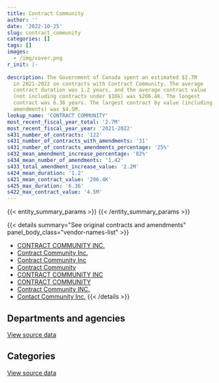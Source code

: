 ```yaml
---
title: Contract Community
author: ''
date: '2022-10-25'
slug: contract_community
categories: []
tags: []
images:
  - /img/cover.png
r_init: |-
  
description: The Government of Canada spent an estimated $2.7M
  in 2021-2022 on contracts with Contract Community. The average
  contract duration was 1.2 years, and the average contract value
  (not including contracts under $10k) was $206.4K. The longest
  contract was 6.36 years. The largest contract by value (including
  amendments) was $4.5M.
lookup_name: 'CONTRACT COMMUNITY'
most_recent_fiscal_year_total: '2.7M'
most_recent_fiscal_year_year: '2021-2022'
s431_number_of_contracts: '122'
s431_number_of_contracts_with_amendments: '31'
s431_number_of_contracts_amendments_percentage: '25%'
s432_mean_amendment_increase_percentage: '82%'
s434_mean_number_of_amendments: '1.42'
s433_total_amendment_increase_value: '2.2M'
s424_mean_duration: '1.2'
s421_mean_contract_value: '206.4K'
s425_max_duration: '6.36'
s422_max_contract_value: '4.5M'
---
```


<script src="/rmarkdown-libs/htmlwidgets/htmlwidgets.js"></script>
<link href="/rmarkdown-libs/datatables-css/datatables-crosstalk.css" rel="stylesheet" />
<script src="/rmarkdown-libs/datatables-binding/datatables.js"></script>
<script src="/rmarkdown-libs/jquery/jquery-3.6.0.min.js"></script>
<link href="/rmarkdown-libs/dt-core-bootstrap/css/dataTables.bootstrap.min.css" rel="stylesheet" />
<link href="/rmarkdown-libs/dt-core-bootstrap/css/dataTables.bootstrap.extra.css" rel="stylesheet" />
<script src="/rmarkdown-libs/dt-core-bootstrap/js/jquery.dataTables.min.js"></script>
<script src="/rmarkdown-libs/dt-core-bootstrap/js/dataTables.bootstrap.min.js"></script>
<link href="/rmarkdown-libs/crosstalk/css/crosstalk.min.css" rel="stylesheet" />
<script src="/rmarkdown-libs/crosstalk/js/crosstalk.min.js"></script>
<script src="/rmarkdown-libs/htmlwidgets/htmlwidgets.js"></script>
<link href="/rmarkdown-libs/datatables-css/datatables-crosstalk.css" rel="stylesheet" />
<script src="/rmarkdown-libs/datatables-binding/datatables.js"></script>
<script src="/rmarkdown-libs/jquery/jquery-3.6.0.min.js"></script>
<link href="/rmarkdown-libs/dt-core-bootstrap/css/dataTables.bootstrap.min.css" rel="stylesheet" />
<link href="/rmarkdown-libs/dt-core-bootstrap/css/dataTables.bootstrap.extra.css" rel="stylesheet" />
<script src="/rmarkdown-libs/dt-core-bootstrap/js/jquery.dataTables.min.js"></script>
<script src="/rmarkdown-libs/dt-core-bootstrap/js/dataTables.bootstrap.min.js"></script>
<link href="/rmarkdown-libs/crosstalk/css/crosstalk.min.css" rel="stylesheet" />
<script src="/rmarkdown-libs/crosstalk/js/crosstalk.min.js"></script>

{{< entity_summary_params >}}
{{< /entity_summary_params >}}

{{< details summary="See original contracts and amendments" panel_body_class="vendor-names-list" >}}
- [CONTRACT COMMUNITY INC.](https://search.open.canada.ca/en/ct/?sort=contract_value_f%20desc&page=1&search_text=%22CONTRACT%20COMMUNITY%20INC.%22)
- [Contract Community Inc.](https://search.open.canada.ca/en/ct/?sort=contract_value_f%20desc&page=1&search_text=%22Contract%20Community%20Inc.%22)
- [Contract Community Inc](https://search.open.canada.ca/en/ct/?sort=contract_value_f%20desc&page=1&search_text=%22Contract%20Community%20Inc%22)
- [Contract Community](https://search.open.canada.ca/en/ct/?sort=contract_value_f%20desc&page=1&search_text=%22Contract%20Community%22)
- [CONTRACT COMMUNITY INC](https://search.open.canada.ca/en/ct/?sort=contract_value_f%20desc&page=1&search_text=%22CONTRACT%20COMMUNITY%20INC%22)
- [CONTRACT COMMUNITY](https://search.open.canada.ca/en/ct/?sort=contract_value_f%20desc&page=1&search_text=%22CONTRACT%20COMMUNITY%22)
- [Contract Community INC.](https://search.open.canada.ca/en/ct/?sort=contract_value_f%20desc&page=1&search_text=%22Contract%20Community%20INC.%22)
- [Contact Community Inc.](https://search.open.canada.ca/en/ct/?sort=contract_value_f%20desc&page=1&search_text=%22Contact%20Community%20Inc.%22)
{{< /details >}}

## Departments and agencies

<div id="htmlwidget-1" style="width:100%;height:auto;" class="datatables html-widget"></div>
<script type="application/json" data-for="htmlwidget-1">{"x":{"style":"bootstrap","filter":"none","vertical":false,"data":[["<a href=\"/departments/casdo-ocena/\">Accessibility Standards Canada<\/a>","<a href=\"/departments/cbsa-asfc/\">Canada Border Services Agency<\/a>","<a href=\"/departments/cfia-acia/\">Canadian Food Inspection Agency<\/a>","<a href=\"/departments/cic/\">Immigration, Refugees and Citizenship Canada<\/a>","<a href=\"/departments/cihr-irsc/\">Canadian Institutes of Health Research<\/a>","<a href=\"/departments/cra-arc/\">Canada Revenue Agency<\/a>","<a href=\"/departments/csa-asc/\">Canadian Space Agency<\/a>","<a href=\"/departments/csc-scc/\">Correctional Service of Canada<\/a>","<a href=\"/departments/dfo-mpo/\">Fisheries and Oceans Canada<\/a>","<a href=\"/departments/dnd-mdn/\">National Defence<\/a>","<a href=\"/departments/ec/\">Environment and Climate Change Canada<\/a>","<a href=\"/departments/elections/\">Elections Canada<\/a>","<a href=\"/departments/esdc-edsc/\">Employment and Social Development Canada<\/a>","<a href=\"/departments/hc-sc/\">Health Canada<\/a>","<a href=\"/departments/ic/\">Innovation, Science and Economic Development Canada<\/a>","<a href=\"/departments/ijc-cmi/\">International Joint Commission<\/a>","<a href=\"/departments/infc/\">Infrastructure Canada<\/a>","<a href=\"/departments/irb-cisr/\">Immigration and Refugee Board of Canada<\/a>","<a href=\"/departments/mgerc-ceegm/\">Military Grievances External Review Committee<\/a>","<a href=\"/departments/nrc-cnrc/\">National Research Council Canada<\/a>","<a href=\"/departments/nrcan-rncan/\">Natural Resources Canada<\/a>","<a href=\"/departments/pco-bcp/\">Privy Council Office<\/a>","<a href=\"/departments/phac-aspc/\">Public Health Agency of Canada<\/a>","<a href=\"/departments/ps-sp/\">Public Safety Canada<\/a>","<a href=\"/departments/pwgsc-tpsgc/\">Public Services and Procurement Canada<\/a>","<a href=\"/departments/rcmp-grc/\">Royal Canadian Mounted Police<\/a>","<a href=\"/departments/tbs-sct/\">Treasury Board of Canada Secretariat<\/a>","<a href=\"/departments/tc/\">Transport Canada<\/a>","<a href=\"/departments/vac-acc/\">Veterans Affairs Canada<\/a>"],[null,46460.41,null,9465.58,null,null,15506.33,13560,324232.13,1366785.72,18873.15,113655.91,null,109755.24,16113.31,null,5239.95,null,24521,null,0,10752.26,58240.04,2798.69,816561.11,46820.38,118226.25,150845.03,22891.73],[null,null,241529.95,null,24973,26276.67,9493.67,null,244618.11,1456178.61,11635.36,50949.2,null,232931.09,180964.85,null,5254.3,null,null,null,null,null,69368.8,13145.22,439278.36,null,99499.89,192460.27,null],[39832.5,null,21977.23,null,null,11466.46,null,null,668.36,1472128.7,68627.13,null,38631.6,95222.85,null,8819.29,null,null,null,59797.34,null,null,54605.01,33410.78,413766.11,null,null,27685,null],[null,null,36591.66,null,null,null,null,null,null,1532555.48,null,null,null,38970.51,60742.57,15015.09,null,38985,null,null,493076.27,null,71690.38,null,379310.64,null,null,null,null]],"container":"<table class=\"table table-striped table-hover row-border order-column display\">\n  <thead>\n    <tr>\n      <th>Department<\/th>\n      <th>2018-2019<\/th>\n      <th>2019-2020<\/th>\n      <th>2020-2021<\/th>\n      <th>2021-2022<\/th>\n    <\/tr>\n  <\/thead>\n<\/table>","options":{"order":[[4,"desc"]],"pageLength":10,"autoWidth":true,"columnDefs":[{"targets":1,"render":"function(data, type, row, meta) {\n    return type !== 'display' ? data : DTWidget.formatCurrency(data, \"$\", 2, 3, \",\", \".\", true, null);\n  }"},{"targets":2,"render":"function(data, type, row, meta) {\n    return type !== 'display' ? data : DTWidget.formatCurrency(data, \"$\", 2, 3, \",\", \".\", true, null);\n  }"},{"targets":3,"render":"function(data, type, row, meta) {\n    return type !== 'display' ? data : DTWidget.formatCurrency(data, \"$\", 2, 3, \",\", \".\", true, null);\n  }"},{"targets":4,"render":"function(data, type, row, meta) {\n    return type !== 'display' ? data : DTWidget.formatCurrency(data, \"$\", 2, 3, \",\", \".\", true, null);\n  }"},{"width":"16%","targets":[1,2,3,4]},{"className":"dt-right","targets":[1,2,3,4]}],"orderClasses":false}},"evals":["options.columnDefs.0.render","options.columnDefs.1.render","options.columnDefs.2.render","options.columnDefs.3.render"],"jsHooks":[]}</script>
<p class="text-right">
<a href="https://github.com/GoC-Spending/contracts-data/tree/main/data/out/vendors/contract_community/summary_by_fiscal_year_by_department.csv" class="source-data-link btn btn-link">View source data</a>
</p>

## Categories

<div id="htmlwidget-2" style="width:100%;height:auto;" class="datatables html-widget"></div>
<script type="application/json" data-for="htmlwidget-2">{"x":{"style":"bootstrap","filter":"none","vertical":false,"data":[["<a href=\"/categories/defence/\">Defence<\/a>","<a href=\"/categories/professional_services/\">Professional services<\/a>","<a href=\"/categories/information_technology/\">Information technology<\/a>","<a href=\"/categories/human_capital/\">Human capital<\/a>"],[66898.06,2502551.58,659249.91,62604.68],[269459.71,2186474.23,768211.85,74411.56],[552872.43,1663352.09,64380.9,66032.93],[552872.43,1481814.51,632250.66,null]],"container":"<table class=\"table table-striped table-hover row-border order-column display\">\n  <thead>\n    <tr>\n      <th>Category<\/th>\n      <th>2018-2019<\/th>\n      <th>2019-2020<\/th>\n      <th>2020-2021<\/th>\n      <th>2021-2022<\/th>\n    <\/tr>\n  <\/thead>\n<\/table>","options":{"order":[[4,"desc"]],"dom":"t","pageLength":30,"autoWidth":true,"columnDefs":[{"targets":1,"render":"function(data, type, row, meta) {\n    return type !== 'display' ? data : DTWidget.formatCurrency(data, \"$\", 2, 3, \",\", \".\", true, null);\n  }"},{"targets":2,"render":"function(data, type, row, meta) {\n    return type !== 'display' ? data : DTWidget.formatCurrency(data, \"$\", 2, 3, \",\", \".\", true, null);\n  }"},{"targets":3,"render":"function(data, type, row, meta) {\n    return type !== 'display' ? data : DTWidget.formatCurrency(data, \"$\", 2, 3, \",\", \".\", true, null);\n  }"},{"targets":4,"render":"function(data, type, row, meta) {\n    return type !== 'display' ? data : DTWidget.formatCurrency(data, \"$\", 2, 3, \",\", \".\", true, null);\n  }"},{"width":"16%","targets":[1,2,3,4]},{"className":"dt-right","targets":[1,2,3,4]}],"orderClasses":false,"lengthMenu":[10,25,30,50,100]}},"evals":["options.columnDefs.0.render","options.columnDefs.1.render","options.columnDefs.2.render","options.columnDefs.3.render"],"jsHooks":[]}</script>
<p class="text-right">
<a href="https://github.com/GoC-Spending/contracts-data/tree/main/data/out/vendors/contract_community/summary_by_fiscal_year_by_category.csv" class="source-data-link btn btn-link">View source data</a>
</p>
